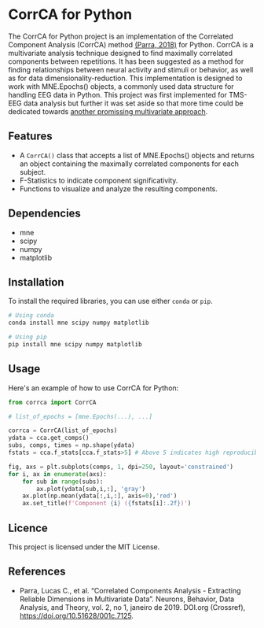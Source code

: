 # CorrCA for Python

The CorrCA for Python project is an implementation of the Correlated Component Analysis (CorrCA) method [(Parra, 2018)](https://arxiv.org/abs/1801.08881) for Python. CorrCA is a multivariate analysis technique designed to find maximally correlated components between repetitions. It has been suggested as a method for finding relationships between neural activity and stimuli or behavior, as well as for data dimensionality-reduction. This implementation is designed to work with MNE.Epochs() objects, a commonly used data structure for handling EEG data in Python. This project was first implemented for TMS-EEG data analysis but further it was set aside so that more time could be dedicated towards [another promissing multivariate approach](https://github.com/Boutoo/gTRCA).

## Features

- A `CorrCA()` class that accepts a list of MNE.Epochs() objects and returns an object containing the maximally correlated components for each subject.
- F-Statistics to indicate component significativity.
- Functions to visualize and analyze the resulting components.

## Dependencies

- mne
- scipy
- numpy
- matplotlib

## Installation

To install the required libraries, you can use either `conda` or `pip`.

```bash
# Using conda
conda install mne scipy numpy matplotlib

# Using pip
pip install mne scipy numpy matplotlib
```

## Usage
Here's an example of how to use CorrCA for Python:
```python
from corrca import CorrCA

# list_of_epochs = [mne.Epochs(...), ...]

corrca = CorrCA(list_of_epochs)
ydata = cca.get_comps()
subs, comps, times = np.shape(ydata)
fstats = cca.f_stats[cca.f_stats>5] # Above 5 indicates high reproducibility

fig, axs = plt.subplots(comps, 1, dpi=250, layout='constrained')
for i, ax in enumerate(axs):
    for sub in range(subs):
        ax.plot(ydata[sub,i,:], 'gray')
    ax.plot(np.mean(ydata[:,i,:], axis=0),'red')
    ax.set_title(f'Component {i} ({fstats[i]:.2f})')
```

## Licence
This project is licensed under the MIT License.

## References
* Parra, Lucas C., et al. “Correlated Components Analysis - Extracting Reliable Dimensions in Multivariate Data”. Neurons, Behavior, Data Analysis, and Theory, vol. 2, no 1, janeiro de 2019. DOI.org (Crossref), https://doi.org/10.51628/001c.7125.
